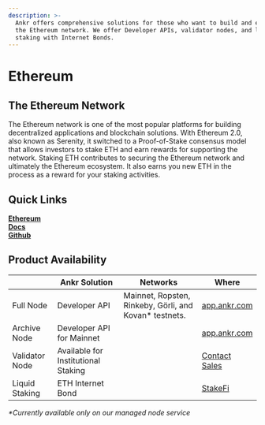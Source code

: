```yaml
---
description: >-
  Ankr offers comprehensive solutions for those who want to build and earn on
  the Ethereum network. We offer Developer APIs, validator nodes, and liquid
  staking with Internet Bonds.
---
```


# Ethereum

## **The Ethereum Network**

The Ethereum network is one of the most popular platforms for building decentralized applications and blockchain solutions. With Ethereum 2.0, also known as Serenity, it switched to a Proof-of-Stake consensus model that allows investors to stake ETH and earn rewards for supporting the network. Staking ETH contributes to securing the Ethereum network and ultimately the Ethereum ecosystem. It also earns you new ETH in the process as a reward for your staking activities.

## Quick Links

​[**Ethereum**](https://ethereum.org/en/developers/)\
[**Docs**](https://ethereum.org/en/developers/docs/apis/json-rpc/)\
[**Github**](https://github.com/ethereum/eth1.0-apis)

## Product Availability

|                | Ankr Solution                       | Networks                                                | Where                                                  |
| -------------- | ----------------------------------- | ------------------------------------------------------- | ------------------------------------------------------ |
| Full Node      | Developer API                       | Mainnet, Ropsten, Rinkeby, Görli, and Kovan\* testnets. | [app.ankr.com](https://app.ankr.com)                   |
| Archive Node   | Developer API for Mainnet           |                                                         | [app.ankr.com](https://app.ankr.com)                   |
| Validator Node | Available for Institutional Staking |                                                         | [Contact Sales](mailto:sales@ankr.com)                 |
| Liquid Staking | ETH Internet Bond                   |                                                         | [StakeFi](https://stakefi.ankr.com/internet-bonds/ETH) |

_\*Currently available only on our managed node service_

​
